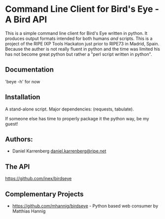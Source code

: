 
# Command Line Client for Bird's Eye - A Bird API

This is a simple command line client for Bird's Eye written in python. It produces output formats intended for both humans *and* scripts.
This is a project of the RIPE IXP Tools Hackaton just prior to RIPE73 in Madrid, Spain.
Because the auther is not really fluent in python and the time was limited his has not become great python but rather a "perl script written in python".

## Documentation

'beye -h' for now

## Installation

A stand-alone script. Major dependencies: (requests, tabulate).

If someone else has time to properly package it the python way, be my guest!

## Authors:

 * Daniel Karrenberg <daniel.karrenberg@ripe.net>

## The API

https://github.com/inex/birdseye  

## Complementary Projects

* https://github.com/mhannig/birdseye - Python based web consumer by Matthias Hannig
